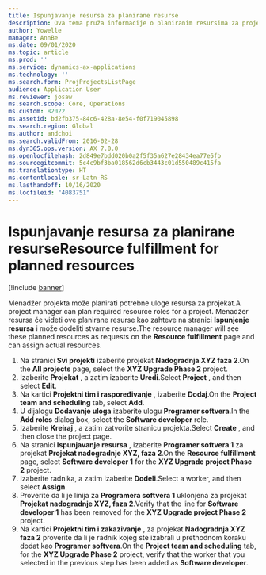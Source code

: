```yaml
---
title: Ispunjavanje resursa za planirane resurse
description: Ova tema pruža informacije o planiranim resursima za projekat.
author: Yowelle
manager: AnnBe
ms.date: 09/01/2020
ms.topic: article
ms.prod: ''
ms.service: dynamics-ax-applications
ms.technology: ''
ms.search.form: ProjProjectsListPage
audience: Application User
ms.reviewer: josaw
ms.search.scope: Core, Operations
ms.custom: 82022
ms.assetid: bd2fb375-84c6-428a-8e54-f0f719045898
ms.search.region: Global
ms.author: andchoi
ms.search.validFrom: 2016-02-28
ms.dyn365.ops.version: AX 7.0.0
ms.openlocfilehash: 2d849e7bdd020b0a2f5f35a627e28434ea77e5fb
ms.sourcegitcommit: 5c4c9bf3ba018562d6cb3443c01d550489c415fa
ms.translationtype: HT
ms.contentlocale: sr-Latn-RS
ms.lasthandoff: 10/16/2020
ms.locfileid: "4083751"
---
```

# <a name="resource-fulfillment-for-planned-resources"></a><span data-ttu-id="d70a6-103">Ispunjavanje resursa za planirane resurse</span><span class="sxs-lookup"><span data-stu-id="d70a6-103">Resource fulfillment for planned resources</span></span>

[!include [banner](../includes/banner.md)]

<span data-ttu-id="d70a6-104">Menadžer projekta može planirati potrebne uloge resursa za projekat.</span><span class="sxs-lookup"><span data-stu-id="d70a6-104">A project manager can plan required resource roles for a project.</span></span> <span data-ttu-id="d70a6-105">Menadžer resursa će videti ove planirane resurse kao zahteve na stranici **Ispunjenje resursa** i može dodeliti stvarne resurse.</span><span class="sxs-lookup"><span data-stu-id="d70a6-105">The resource manager will see these planned resources as requests on the **Resource fulfillment** page and can assign actual resources.</span></span>

1. <span data-ttu-id="d70a6-106">Na stranici **Svi projekti** izaberite projekat **Nadogradnja XYZ faza 2**.</span><span class="sxs-lookup"><span data-stu-id="d70a6-106">On the **All projects** page, select the **XYZ Upgrade Phase 2** project.</span></span>
2. <span data-ttu-id="d70a6-107">Izaberite **Projekat** , a zatim izaberite **Uredi**.</span><span class="sxs-lookup"><span data-stu-id="d70a6-107">Select **Project** , and then select **Edit**.</span></span>
3. <span data-ttu-id="d70a6-108">Na kartici **Projektni tim i raspoređivanje** , izaberite **Dodaj**.</span><span class="sxs-lookup"><span data-stu-id="d70a6-108">On the **Project team and scheduling** tab, select **Add**.</span></span>
4. <span data-ttu-id="d70a6-109">U dijalogu **Dodavanje uloga** izaberite ulogu **Programer softvera**.</span><span class="sxs-lookup"><span data-stu-id="d70a6-109">In the **Add roles** dialog box, select the **Software developer** role.</span></span>
5. <span data-ttu-id="d70a6-110">Izaberite **Kreiraj** , a zatim zatvorite stranicu projekta.</span><span class="sxs-lookup"><span data-stu-id="d70a6-110">Select **Create** , and then close the project page.</span></span>
6. <span data-ttu-id="d70a6-111">Na stranici **Ispunjavanje resursa** , izaberite **Programer softvera 1** za projekat **Projekat nadogradnje XYZ, faza 2**.</span><span class="sxs-lookup"><span data-stu-id="d70a6-111">On the **Resource fulfillment** page, select **Software developer 1** for the **XYZ Upgrade project Phase 2** project.</span></span>
7. <span data-ttu-id="d70a6-112">Izaberite radnika, a zatim izaberite **Dodeli**.</span><span class="sxs-lookup"><span data-stu-id="d70a6-112">Select a worker, and then select **Assign**.</span></span>
8. <span data-ttu-id="d70a6-113">Proverite da li je linija za **Programera softvera 1** uklonjena za projekat **Projekat nadogradnje XYZ, faza 2**.</span><span class="sxs-lookup"><span data-stu-id="d70a6-113">Verify that the line for **Software developer 1** has been removed for the **XYZ Upgrade project Phase 2** project.</span></span>
9. <span data-ttu-id="d70a6-114">Na kartici **Projektni tim i zakazivanje** , za projekat **Nadogradnja XYZ faza 2** proverite da li je radnik kojeg ste izabrali u prethodnom koraku dodat kao **Programer softvera**.</span><span class="sxs-lookup"><span data-stu-id="d70a6-114">On the **Project team and scheduling** tab, for the **XYZ Upgrade Phase 2** project, verify that the worker that you selected in the previous step has been added as **Software developer**.</span></span>
